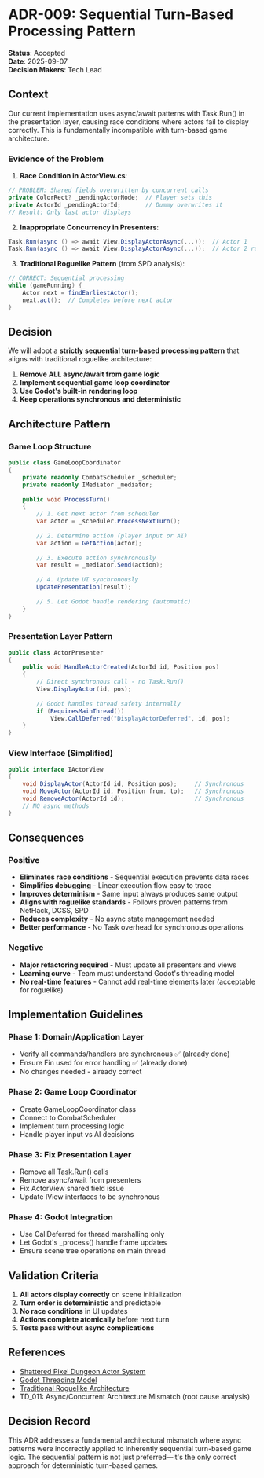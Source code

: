 # ADR-009: Sequential Turn-Based Processing Pattern

**Status**: Accepted  
**Date**: 2025-09-07  
**Decision Makers**: Tech Lead  

## Context

Our current implementation uses async/await patterns with Task.Run() in the presentation layer, causing race conditions where actors fail to display correctly. This is fundamentally incompatible with turn-based game architecture.

### Evidence of the Problem

1. **Race Condition in ActorView.cs**:
```csharp
// PROBLEM: Shared fields overwritten by concurrent calls
private ColorRect? _pendingActorNode;  // Player sets this
private ActorId _pendingActorId;       // Dummy overwrites it
// Result: Only last actor displays
```

2. **Inappropriate Concurrency in Presenters**:
```csharp
Task.Run(async () => await View.DisplayActorAsync(...));  // Actor 1
Task.Run(async () => await View.DisplayActorAsync(...));  // Actor 2 races
```

3. **Traditional Roguelike Pattern** (from SPD analysis):
```java
// CORRECT: Sequential processing
while (gameRunning) {
    Actor next = findEarliestActor();
    next.act();  // Completes before next actor
}
```

## Decision

We will adopt a **strictly sequential turn-based processing pattern** that aligns with traditional roguelike architecture:

1. **Remove ALL async/await from game logic**
2. **Implement sequential game loop coordinator**
3. **Use Godot's built-in rendering loop**
4. **Keep operations synchronous and deterministic**

## Architecture Pattern

### Game Loop Structure
```csharp
public class GameLoopCoordinator
{
    private readonly CombatScheduler _scheduler;
    private readonly IMediator _mediator;
    
    public void ProcessTurn()
    {
        // 1. Get next actor from scheduler
        var actor = _scheduler.ProcessNextTurn();
        
        // 2. Determine action (player input or AI)
        var action = GetAction(actor);
        
        // 3. Execute action synchronously
        var result = _mediator.Send(action);
        
        // 4. Update UI synchronously
        UpdatePresentation(result);
        
        // 5. Let Godot handle rendering (automatic)
    }
}
```

### Presentation Layer Pattern
```csharp
public class ActorPresenter
{
    public void HandleActorCreated(ActorId id, Position pos)
    {
        // Direct synchronous call - no Task.Run()
        View.DisplayActor(id, pos);  
        
        // Godot handles thread safety internally
        if (RequiresMainThread())
            View.CallDeferred("DisplayActorDeferred", id, pos);
    }
}
```

### View Interface (Simplified)
```csharp
public interface IActorView
{
    void DisplayActor(ActorId id, Position pos);     // Synchronous
    void MoveActor(ActorId id, Position from, to);   // Synchronous
    void RemoveActor(ActorId id);                    // Synchronous
    // NO async methods
}
```

## Consequences

### Positive
- **Eliminates race conditions** - Sequential execution prevents data races
- **Simplifies debugging** - Linear execution flow easy to trace
- **Improves determinism** - Same input always produces same output
- **Aligns with roguelike standards** - Follows proven patterns from NetHack, DCSS, SPD
- **Reduces complexity** - No async state management needed
- **Better performance** - No Task overhead for synchronous operations

### Negative
- **Major refactoring required** - Must update all presenters and views
- **Learning curve** - Team must understand Godot's threading model
- **No real-time features** - Cannot add real-time elements later (acceptable for roguelike)

## Implementation Guidelines

### Phase 1: Domain/Application Layer
- Verify all commands/handlers are synchronous ✅ (already done)
- Ensure Fin<T> used for error handling ✅ (already done)
- No changes needed - already correct

### Phase 2: Game Loop Coordinator
- Create GameLoopCoordinator class
- Connect to CombatScheduler
- Implement turn processing logic
- Handle player input vs AI decisions

### Phase 3: Fix Presentation Layer
- Remove all Task.Run() calls
- Remove async/await from presenters
- Fix ActorView shared field issue
- Update IView interfaces to be synchronous

### Phase 4: Godot Integration
- Use CallDeferred for thread marshalling only
- Let Godot's _process() handle frame updates
- Ensure scene tree operations on main thread

## Validation Criteria

1. **All actors display correctly** on scene initialization
2. **Turn order is deterministic** and predictable
3. **No race conditions** in UI updates
4. **Actions complete atomically** before next turn
5. **Tests pass without async complications**

## References

- [Shattered Pixel Dungeon Actor System](https://github.com/00-Evan/shattered-pixel-dungeon)
- [Godot Threading Model](https://docs.godotengine.org/en/stable/tutorials/performance/thread_safe_apis.html)
- [Traditional Roguelike Architecture](http://www.roguebasin.com/index.php/Game_Loop)
- TD_011: Async/Concurrent Architecture Mismatch (root cause analysis)

## Decision Record

This ADR addresses a fundamental architectural mismatch where async patterns were incorrectly applied to inherently sequential turn-based game logic. The sequential pattern is not just preferred—it's the only correct approach for deterministic turn-based games.